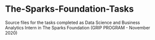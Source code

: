 # The-Sparks-Foundation-Tasks
Source files for the tasks completed as Data Science and Business Analytics Intern in The Sparks Foundation (GRIP PROGRAM - November 2020)
